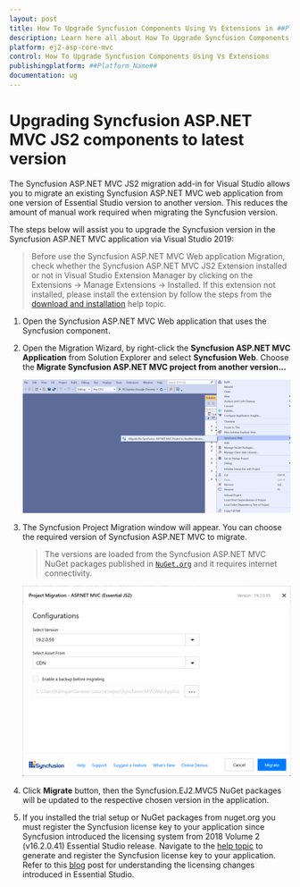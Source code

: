 ```yaml
---
layout: post
title: How To Upgrade Syncfusion Components Using Vs Extensions in ##Platform_Name## Component
description: Learn here all about How To Upgrade Syncfusion Components Using Vs Extensions in Syncfusion ##Platform_Name## component of syncfusion and more.
platform: ej2-asp-core-mvc
control: How To Upgrade Syncfusion Components Using Vs Extensions
publishingplatform: ##Platform_Name##
documentation: ug
---
```


# Upgrading Syncfusion ASP.NET MVC JS2 components to latest version

The Syncfusion ASP.NET MVC JS2 migration add-in for Visual Studio allows you to migrate an existing Syncfusion ASP.NET MVC web application from one version of Essential Studio version to another version. This reduces the amount of manual work required when migrating the Syncfusion version.

The steps below will assist you to upgrade the Syncfusion version in the Syncfusion ASP.NET MVC application via Visual Studio 2019:

> Before use the Syncfusion ASP.NET MVC Web application Migration, check whether the Syncfusion ASP.NET MVC JS2  Extension installed or not in Visual Studio Extension Manager by clicking on the Extensions -> Manage Extensions -> Installed. If this extension not installed, please install the extension by follow the steps from the [download and installation](https://ej2.syncfusion.com/aspnetmvc/documentation/visual-studio-integration/VS2019-Extensions/download-and-installation/) help topic.

1. Open the Syncfusion ASP.NET MVC Web application that uses the Syncfusion component.

2. Open the Migration Wizard, by right-click the **Syncfusion ASP.NET MVC Application** from Solution Explorer and select **Syncfusion Web**. Choose the **Migrate Syncfusion ASP.NET MVC project from another version...**

    ![MigrationAddin](images/MigrationAddin.png)

3. The Syncfusion Project Migration window will appear. You can choose the required version of Syncfusion ASP.NET MVC to migrate.

    > The versions are loaded from the Syncfusion ASP.NET MVC NuGet packages published in [`NuGet.org`](https://www.nuget.org/packages?q=Tags%3A%22AspNet.MVC%20EJ2%22+syncfusion) and it requires internet connectivity.

    ![MigrationWizard](images/Migration.png)

4. Click **Migrate** button, then the Syncfusion.EJ2.MVC5 NuGet packages will be updated to the respective chosen version in the application.

5. If you installed the trial setup or NuGet packages from nuget.org you must register the Syncfusion license key to your application since Syncfusion introduced the licensing system from 2018 Volume 2 (v16.2.0.41) Essential Studio release. Navigate to the [help topic](https://help.syncfusion.com/common/essential-studio/licensing/license-key#how-to-generate-syncfusion-license-key) to generate and register the Syncfusion license key to your application. Refer to this [blog](https://blog.syncfusion.com/post/Whats-New-in-2018-Volume-2-Licensing-Changes-in-the-1620x-Version-of-Essential-Studio.aspx?_ga=2.11237684.1233358434.1587355730-230058891.1567654773) post for understanding the licensing changes introduced in Essential Studio.